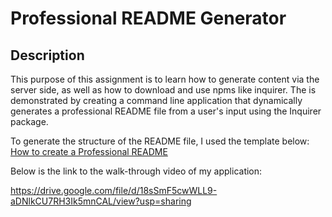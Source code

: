 # Professional README Generator 

## Description

This purpose of this assignment is to learn how to generate content via the server side, as well as how to download and use npms like inquirer. The is demonstrated by creating a command line application that dynamically generates a professional README file from a user's input using the Inquirer package.

To generate the structure of the README file, I used the template below:
[How to create a Professional README](https://coding-boot-camp.github.io/full-stack/github/professional-readme-guide)

Below is the link to the walk-through video of my application:

https://drive.google.com/file/d/18sSmF5cwWLL9-aDNlkCU7RH3Ik5mnCAL/view?usp=sharing


